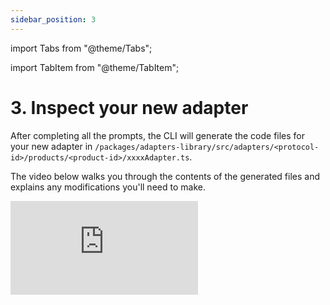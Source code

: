 ```yaml
---
sidebar_position: 3
---
```


import Tabs from "@theme/Tabs";

import TabItem from "@theme/TabItem";

# 3. Inspect your new adapter

After completing all the prompts, the CLI will generate the code files for your new adapter in `/packages/adapters-library/src/adapters/<protocol-id>/products/<product-id>/xxxxAdapter.ts`.

The video below walks you through the contents of the generated files and explains any modifications you'll need to make.

<div class="google-drive-video-wrapper">
    <iframe
    src="https://drive.google.com/file/d/1wLTd8utKB3vXHd-Vr2Cv1ElpLYHpPXCX/preview"
    title="Inspect your new adapter"
    frameborder="0"
    allow="accelerometer; autoplay; clipboard-write; encrypted-media; gyroscope; picture-in-picture"
    allowfullscreen
    />
</div>
